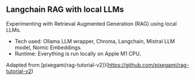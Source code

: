 ## Langchain RAG with local LLMs

Experimenting with Retrieval Augmented Generation (RAG) using local LLMs.
<br>
- Tech used: Ollama LLM wrapper, Chroma, Langchain, Mistral LLM model, Nomic Embeddings.
- Runtime: Everything is run locally on Apple M1 CPU. 


Adapted from [pixegami/rag-tutorial-v2])(https://github.com/pixegami/rag-tutorial-v2)
